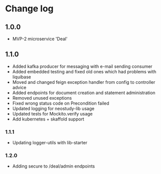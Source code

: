 # Change log
## 1.0.0
* MVP-2 microservice 'Deal'
## 1.1.0
* Added kafka producer for messaging with e-mail sending consumer
* Added embedded testing and fixed old ones which had problems with liquibase
* Moved and changed feign exception handler from config to controller advice
* Added endpoints for document creation and statement administration
* Removed unused exceptions
* Fixed wrong status code on Precondition failed
* Updated logging for neostudy-lib usage
* Updated tests for Mockito.verify usage
* Add kubernetes + skaffold support
### 1.1.1
* Updating logger-utils with lib-starter
### 1.2.0
* Adding secure to /deal/admin endpoints